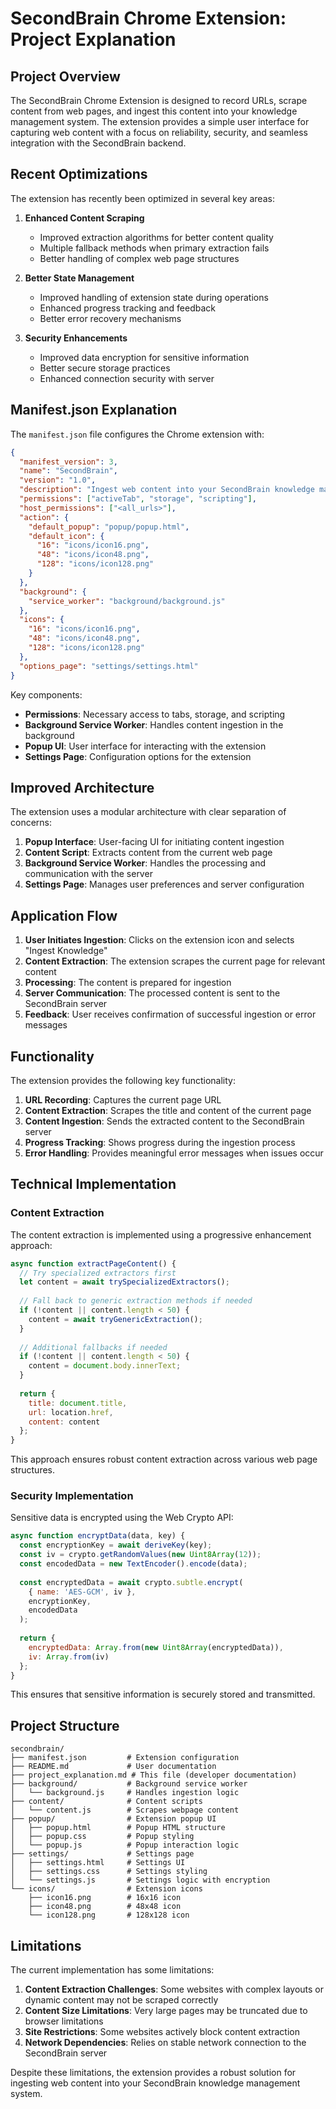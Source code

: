 # SecondBrain Chrome Extension: Project Explanation

## Project Overview

The SecondBrain Chrome Extension is designed to record URLs, scrape content from web pages, and ingest this content into your knowledge management system. The extension provides a simple user interface for capturing web content with a focus on reliability, security, and seamless integration with the SecondBrain backend.

## Recent Optimizations

The extension has recently been optimized in several key areas:

1. **Enhanced Content Scraping**
   - Improved extraction algorithms for better content quality
   - Multiple fallback methods when primary extraction fails
   - Better handling of complex web page structures

2. **Better State Management**
   - Improved handling of extension state during operations
   - Enhanced progress tracking and feedback
   - Better error recovery mechanisms

3. **Security Enhancements**
   - Improved data encryption for sensitive information
   - Better secure storage practices
   - Enhanced connection security with server

## Manifest.json Explanation

The `manifest.json` file configures the Chrome extension with:

```json
{
  "manifest_version": 3,
  "name": "SecondBrain",
  "version": "1.0",
  "description": "Ingest web content into your SecondBrain knowledge management system",
  "permissions": ["activeTab", "storage", "scripting"],
  "host_permissions": ["<all_urls>"],
  "action": {
    "default_popup": "popup/popup.html",
    "default_icon": {
      "16": "icons/icon16.png",
      "48": "icons/icon48.png",
      "128": "icons/icon128.png"
    }
  },
  "background": {
    "service_worker": "background/background.js"
  },
  "icons": {
    "16": "icons/icon16.png",
    "48": "icons/icon48.png",
    "128": "icons/icon128.png"
  },
  "options_page": "settings/settings.html"
}
```

Key components:
- **Permissions**: Necessary access to tabs, storage, and scripting
- **Background Service Worker**: Handles content ingestion in the background
- **Popup UI**: User interface for interacting with the extension
- **Settings Page**: Configuration options for the extension

## Improved Architecture

The extension uses a modular architecture with clear separation of concerns:

1. **Popup Interface**: User-facing UI for initiating content ingestion
2. **Content Script**: Extracts content from the current web page
3. **Background Service Worker**: Handles the processing and communication with the server
4. **Settings Page**: Manages user preferences and server configuration

## Application Flow

1. **User Initiates Ingestion**: Clicks on the extension icon and selects "Ingest Knowledge"
2. **Content Extraction**: The extension scrapes the current page for relevant content
3. **Processing**: The content is prepared for ingestion
4. **Server Communication**: The processed content is sent to the SecondBrain server
5. **Feedback**: User receives confirmation of successful ingestion or error messages

## Functionality

The extension provides the following key functionality:

1. **URL Recording**: Captures the current page URL
2. **Content Extraction**: Scrapes the title and content of the current page
3. **Content Ingestion**: Sends the extracted content to the SecondBrain server
4. **Progress Tracking**: Shows progress during the ingestion process
5. **Error Handling**: Provides meaningful error messages when issues occur

## Technical Implementation

### Content Extraction

The content extraction is implemented using a progressive enhancement approach:

```javascript
async function extractPageContent() {
  // Try specialized extractors first
  let content = await trySpecializedExtractors();
  
  // Fall back to generic extraction methods if needed
  if (!content || content.length < 50) {
    content = await tryGenericExtraction();
  }
  
  // Additional fallbacks if needed
  if (!content || content.length < 50) {
    content = document.body.innerText;
  }
  
  return {
    title: document.title,
    url: location.href,
    content: content
  };
}
```

This approach ensures robust content extraction across various web page structures.

### Security Implementation

Sensitive data is encrypted using the Web Crypto API:

```javascript
async function encryptData(data, key) {
  const encryptionKey = await deriveKey(key);
  const iv = crypto.getRandomValues(new Uint8Array(12));
  const encodedData = new TextEncoder().encode(data);
  
  const encryptedData = await crypto.subtle.encrypt(
    { name: 'AES-GCM', iv },
    encryptionKey,
    encodedData
  );
  
  return {
    encryptedData: Array.from(new Uint8Array(encryptedData)),
    iv: Array.from(iv)
  };
}
```

This ensures that sensitive information is securely stored and transmitted.

## Project Structure

```
secondbrain/
├── manifest.json         # Extension configuration
├── README.md             # User documentation
├── project_explanation.md # This file (developer documentation)
├── background/           # Background service worker
│   └── background.js     # Handles ingestion logic
├── content/              # Content scripts
│   └── content.js        # Scrapes webpage content
├── popup/                # Extension popup UI
│   ├── popup.html        # Popup HTML structure
│   ├── popup.css         # Popup styling
│   └── popup.js          # Popup interaction logic
├── settings/             # Settings page
│   ├── settings.html     # Settings UI
│   ├── settings.css      # Settings styling
│   └── settings.js       # Settings logic with encryption
└── icons/                # Extension icons
    ├── icon16.png        # 16x16 icon
    ├── icon48.png        # 48x48 icon
    └── icon128.png       # 128x128 icon
```

## Limitations

The current implementation has some limitations:

1. **Content Extraction Challenges**: Some websites with complex layouts or dynamic content may not be scraped correctly
2. **Content Size Limitations**: Very large pages may be truncated due to browser limitations
3. **Site Restrictions**: Some websites actively block content extraction
4. **Network Dependencies**: Relies on stable network connection to the SecondBrain server

Despite these limitations, the extension provides a robust solution for ingesting web content into your SecondBrain knowledge management system.